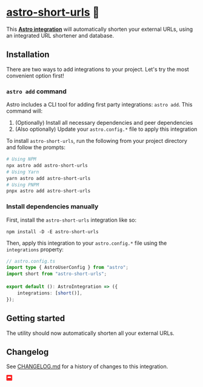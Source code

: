# [astro-short-urls] 🔗

This **[Astro integration][astro-integration]** will automatically shorten your
external URLs, using an integrated URL shortener and database.

## Installation

There are two ways to add integrations to your project. Let's try the most
convenient option first!

### `astro add` command

Astro includes a CLI tool for adding first party integrations: `astro add`. This
command will:

1. (Optionally) Install all necessary dependencies and peer dependencies
2. (Also optionally) Update your `astro.config.*` file to apply this integration

To install `astro-short-urls`, run the following from your project directory and
follow the prompts:

```sh
# Using NPM
npx astro add astro-short-urls
# Using Yarn
yarn astro add astro-short-urls
# Using PNPM
pnpx astro add astro-short-urls
```

### Install dependencies manually

First, install the `astro-short-urls` integration like so:

```
npm install -D -E astro-short-urls
```

Then, apply this integration to your `astro.config.*` file using the
`integrations` property:

```ts
// astro.config.ts
import type { AstroUserConfig } from "astro";
import short from "astro-short-urls";

export default (): AstroIntegration => ({
	integrations: [short()],
});
```

## Getting started

The utility should now automatically shorten all your external URLs.

[astro-short-urls]: https://npmjs.org/astro-short-urls
[astro-integration]: https://docs.astro.build/en/guides/integrations-guide/

## Changelog

See [CHANGELOG.md](CHANGELOG.md) for a history of changes to this integration.

[![Lightrix logo](https://raw.githubusercontent.com/Lightrix/npm/main/.github/img/favicon.png "Built with Lightrix/npm")](https://github.com/Lightrix/npm)
